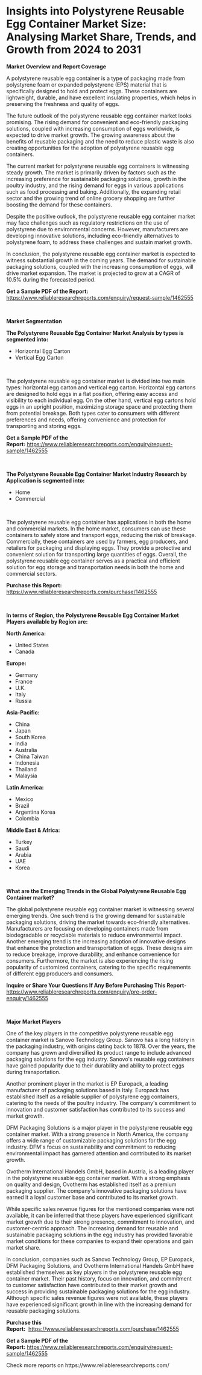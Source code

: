 <p><h1>Insights into Polystyrene Reusable Egg Container Market Size: Analysing Market Share, Trends, and Growth from 2024 to 2031</h1></p><p><strong>Market Overview and Report Coverage</strong></p>
<p><p>A polystyrene reusable egg container is a type of packaging made from polystyrene foam or expanded polystyrene (EPS) material that is specifically designed to hold and protect eggs. These containers are lightweight, durable, and have excellent insulating properties, which helps in preserving the freshness and quality of eggs.</p><p>The future outlook of the polystyrene reusable egg container market looks promising. The rising demand for convenient and eco-friendly packaging solutions, coupled with increasing consumption of eggs worldwide, is expected to drive market growth. The growing awareness about the benefits of reusable packaging and the need to reduce plastic waste is also creating opportunities for the adoption of polystyrene reusable egg containers.</p><p>The current market for polystyrene reusable egg containers is witnessing steady growth. The market is primarily driven by factors such as the increasing preference for sustainable packaging solutions, growth in the poultry industry, and the rising demand for eggs in various applications such as food processing and baking. Additionally, the expanding retail sector and the growing trend of online grocery shopping are further boosting the demand for these containers.</p><p>Despite the positive outlook, the polystyrene reusable egg container market may face challenges such as regulatory restrictions on the use of polystyrene due to environmental concerns. However, manufacturers are developing innovative solutions, including eco-friendly alternatives to polystyrene foam, to address these challenges and sustain market growth.</p><p>In conclusion, the polystyrene reusable egg container market is expected to witness substantial growth in the coming years. The demand for sustainable packaging solutions, coupled with the increasing consumption of eggs, will drive market expansion. The market is projected to grow at a CAGR of 10.5% during the forecasted period.</p></p>
<p><strong>Get a Sample PDF of the Report:</strong> <a href="https://www.reliableresearchreports.com/enquiry/request-sample/1462555">https://www.reliableresearchreports.com/enquiry/request-sample/1462555</a></p>
<p>&nbsp;</p>
<p><strong>Market Segmentation</strong></p>
<p><strong>The Polystyrene Reusable Egg Container Market Analysis by types is segmented into:</strong></p>
<p><ul><li>Horizontal Egg Carton</li><li>Vertical Egg Carton</li></ul></p>
<p>&nbsp;</p>
<p><p>The polystyrene reusable egg container market is divided into two main types: horizontal egg carton and vertical egg carton. Horizontal egg cartons are designed to hold eggs in a flat position, offering easy access and visibility to each individual egg. On the other hand, vertical egg cartons hold eggs in an upright position, maximizing storage space and protecting them from potential breakage. Both types cater to consumers with different preferences and needs, offering convenience and protection for transporting and storing eggs.</p></p>
<p><strong>Get a Sample PDF of the Report:</strong>&nbsp;<a href="https://www.reliableresearchreports.com/enquiry/request-sample/1462555">https://www.reliableresearchreports.com/enquiry/request-sample/1462555</a></p>
<p>&nbsp;</p>
<p><strong>The Polystyrene Reusable Egg Container Market Industry Research by Application is segmented into:</strong></p>
<p><ul><li>Home</li><li>Commercial</li></ul></p>
<p>&nbsp;</p>
<p><p>The polystyrene reusable egg container has applications in both the home and commercial markets. In the home market, consumers can use these containers to safely store and transport eggs, reducing the risk of breakage. Commercially, these containers are used by farmers, egg producers, and retailers for packaging and displaying eggs. They provide a protective and convenient solution for transporting large quantities of eggs. Overall, the polystyrene reusable egg container serves as a practical and efficient solution for egg storage and transportation needs in both the home and commercial sectors.</p></p>
<p><strong>Purchase this Report:</strong>&nbsp; <a href="https://www.reliableresearchreports.com/purchase/1462555">https://www.reliableresearchreports.com/purchase/1462555</a></p>
<p>&nbsp;</p>
<p><strong>In terms of Region, the Polystyrene Reusable Egg Container Market Players available by Region are:</strong></p>
<p>
    <p> <strong> North America: </strong>
        <ul>
            <li>United States</li>
            <li>Canada</li>
        </ul>
        </p> 
    <p> <strong> Europe: </strong>
        <ul>
            <li>Germany</li>
            <li>France</li>
            <li>U.K.</li>
            <li>Italy</li>
            <li>Russia</li>
        </ul>
        </p> 
    <p> <strong> Asia-Pacific: </strong>
        <ul>
            <li>China</li>
            <li>Japan</li>
            <li>South Korea</li>
            <li>India</li>
            <li>Australia</li>
            <li>China Taiwan</li>
            <li>Indonesia</li>
            <li>Thailand</li>
            <li>Malaysia</li>
        </ul>
        </p> 
    <p> <strong> Latin America: </strong>
        <ul>
            <li>Mexico</li>
            <li>Brazil</li>
            <li>Argentina Korea</li>
            <li>Colombia</li>
        </ul>
        </p> 
    <p> <strong> Middle East & Africa: </strong>
        <ul>
            <li>Turkey</li>
            <li>Saudi</li>
            <li>Arabia</li>
            <li>UAE</li>
            <li>Korea</li>
        </ul>
    </p>
    </p>
<p>&nbsp;</p>
<p><strong>What are the Emerging Trends in the Global Polystyrene Reusable Egg Container market?</strong></p>
<p><p>The global polystyrene reusable egg container market is witnessing several emerging trends. One such trend is the growing demand for sustainable packaging solutions, driving the market towards eco-friendly alternatives. Manufacturers are focusing on developing containers made from biodegradable or recyclable materials to reduce environmental impact. Another emerging trend is the increasing adoption of innovative designs that enhance the protection and transportation of eggs. These designs aim to reduce breakage, improve durability, and enhance convenience for consumers. Furthermore, the market is also experiencing the rising popularity of customized containers, catering to the specific requirements of different egg producers and consumers.</p></p>
<p><strong>Inquire or Share Your Questions If Any Before Purchasing This Report</strong>- <a href="https://www.reliableresearchreports.com/enquiry/pre-order-enquiry/1462555">https://www.reliableresearchreports.com/enquiry/pre-order-enquiry/1462555</a></p>
<p>&nbsp;</p>
<p><strong>Major Market Players</strong></p>
<p><p>One of the key players in the competitive polystyrene reusable egg container market is Sanovo Technology Group. Sanovo has a long history in the packaging industry, with origins dating back to 1878. Over the years, the company has grown and diversified its product range to include advanced packaging solutions for the egg industry. Sanovo's reusable egg containers have gained popularity due to their durability and ability to protect eggs during transportation.</p><p>Another prominent player in the market is EP Europack, a leading manufacturer of packaging solutions based in Italy. Europack has established itself as a reliable supplier of polystyrene egg containers, catering to the needs of the poultry industry. The company's commitment to innovation and customer satisfaction has contributed to its success and market growth.</p><p>DFM Packaging Solutions is a major player in the polystyrene reusable egg container market. With a strong presence in North America, the company offers a wide range of customizable packaging solutions for the egg industry. DFM's focus on sustainability and commitment to reducing environmental impact has garnered attention and contributed to its market growth.</p><p>Ovotherm International Handels GmbH, based in Austria, is a leading player in the polystyrene reusable egg container market. With a strong emphasis on quality and design, Ovotherm has established itself as a premium packaging supplier. The company's innovative packaging solutions have earned it a loyal customer base and contributed to its market growth.</p><p>While specific sales revenue figures for the mentioned companies were not available, it can be inferred that these players have experienced significant market growth due to their strong presence, commitment to innovation, and customer-centric approach. The increasing demand for reusable and sustainable packaging solutions in the egg industry has provided favorable market conditions for these companies to expand their operations and gain market share.</p><p>In conclusion, companies such as Sanovo Technology Group, EP Europack, DFM Packaging Solutions, and Ovotherm International Handels GmbH have established themselves as key players in the polystyrene reusable egg container market. Their past history, focus on innovation, and commitment to customer satisfaction have contributed to their market growth and success in providing sustainable packaging solutions for the egg industry. Although specific sales revenue figures were not available, these players have experienced significant growth in line with the increasing demand for reusable packaging solutions.</p></p>
<p><strong>Purchase this Report:</strong>&nbsp;&nbsp;<a href="https://www.reliableresearchreports.com/purchase/1462555">https://www.reliableresearchreports.com/purchase/1462555</a></p>
<p></p>
<p><strong>Get a Sample PDF of the Report:</strong>&nbsp;<a href="https://www.reliableresearchreports.com/enquiry/request-sample/1462555">https://www.reliableresearchreports.com/enquiry/request-sample/1462555</a></p>
<p>Check more reports on https://www.reliableresearchreports.com/</p>